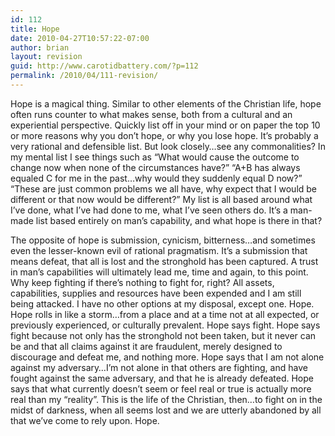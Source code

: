 ```yaml
---
id: 112
title: Hope
date: 2010-04-27T10:57:22-07:00
author: brian
layout: revision
guid: http://www.carotidbattery.com/?p=112
permalink: /2010/04/111-revision/
---
```

Hope is a magical thing. Similar to other elements of the Christian life, hope often runs counter to what makes sense, both from a cultural and an experiential perspective. Quickly list off in your mind or on paper the top 10 or more reasons why you don&#8217;t hope, or why you lose hope. It&#8217;s probably a very rational and defensible list. But look closely&#8230;see any commonalities? In my mental list I see things such as &#8220;What would cause the outcome to change now when none of the circumstances have?&#8221; &#8220;A+B has always equaled C for me in the past&#8230;why would they suddenly equal D now?&#8221; &#8220;These are just common problems we all have, why expect that I would be different or that now would be different?&#8221; My list is all based around what I&#8217;ve done, what I&#8217;ve had done to me, what I&#8217;ve seen others do. It&#8217;s a man-made list based entirely on man&#8217;s capability, and what hope is there in that?

The opposite of hope is submission, cynicism, bitterness&#8230;and sometimes even the lesser-known evil of rational pragmatism. It&#8217;s a submission that means defeat, that all is lost and the stronghold has been captured. A trust in man&#8217;s capabilities will ultimately lead me, time and again, to this point. Why keep fighting if there&#8217;s nothing to fight for, right? All assets, capabilities, supplies and resources have been expended and I am still being attacked. I have no other options at my disposal, except one. Hope. Hope rolls in like a storm&#8230;from a place and at a time not at all expected, or previously experienced, or culturally prevalent. Hope says fight. Hope says fight because not only has the stronghold not been taken, but it never can be and that all claims against it are fraudulent, merely designed to discourage and defeat me, and nothing more. Hope says that I am not alone against my adversary&#8230;I&#8217;m not alone in that others are fighting, and have fought against the same adversary, and that he is already defeated. Hope says that what currently doesn&#8217;t seem or feel real or true is actually more real than my &#8220;reality&#8221;. This is the life of the Christian, then&#8230;to fight on in the midst of darkness, when all seems lost and we are utterly abandoned by all that we&#8217;ve come to rely upon. Hope.